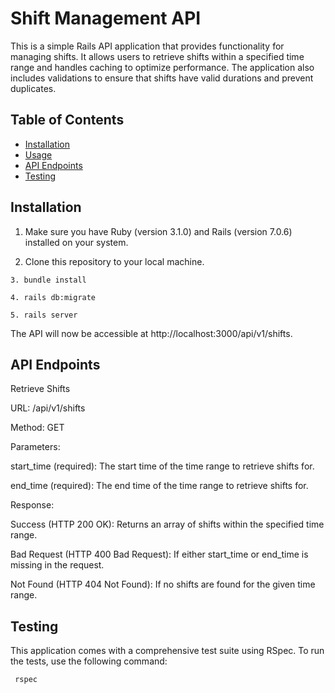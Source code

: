 # Shift Management API

This is a simple Rails API application that provides functionality for managing shifts. It allows users to retrieve shifts within a specified time range and handles caching to optimize performance. The application also includes validations to ensure that shifts have valid durations and prevent duplicates.

## Table of Contents

- [Installation](#installation)
- [Usage](#usage)
- [API Endpoints](#api-endpoints)
- [Testing](#testing)


## Installation

1. Make sure you have Ruby (version 3.1.0) and Rails (version 7.0.6) installed on your system.

2. Clone this repository to your local machine.
```
3. bundle install

4. rails db:migrate

5. rails server
```

The API will now be accessible at http://localhost:3000/api/v1/shifts.

##  API Endpoints

Retrieve Shifts

URL: /api/v1/shifts

Method: GET

Parameters:

start_time (required): The start time of the time range to retrieve shifts for.

end_time (required): The end time of the time range to retrieve shifts for.

Response:

Success (HTTP 200 OK): Returns an array of shifts within the specified time range.

Bad Request (HTTP 400 Bad Request): If either start_time or end_time is missing in the request.

Not Found (HTTP 404 Not Found): If no shifts are found for the given time range.


##  Testing

This application comes with a comprehensive test suite using RSpec. To run the tests, use the following command:
```
 rspec
```
